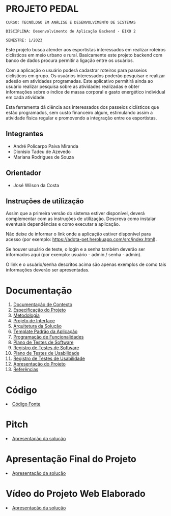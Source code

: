 # PROJETO PEDAL

`CURSO: TECNÓLOGO EM ANÁLISE E DESENVOLVIMENTO DE SISTEMAS`

`DISCIPLINA: Desenvolvimento de Aplicação Backend - EIXO 2`

`SEMESTRE: 1/2023`

Este projeto busca atender aos esportistas interessados em realizar roteiros ciclísticos em meio urbano e rural. Basicamente este projeto backend com banco de dados procura permitir a ligação entre os usuários.

Com a aplicação o usuário poderá cadastrar roteiros para passeios ciclisticos em grupo. Os usuários interessados poderão pesquisar e realizar adesão em atividades programadas. Este aplicativo permitirá ainda ao usuário realizar pesquisa sobre as atividades realizadas e obter informações sobre o índice de massa corporal e gasto energético individual em cada atividade.

Esta ferramenta dá ciência aos interessados dos passeios ciclísticos que estão programados, sem custo financeiro algum, estimulando assim a atividade física regular e promovendo a integração entre os esportistas.  


## Integrantes

* André Policarpo Paiva Miranda
* Dionisio Tadeu de Azevedo
* Mariana Rodrigues de Souza


## Orientador

* José Wilson da Costa

## Instruções de utilização

Assim que a primeira versão do sistema estiver disponível, deverá complementar com as instruções de utilização. Descreva como instalar eventuais dependências e como executar a aplicação.

Não deixe de informar o link onde a aplicação estiver disponível para acesso (por exemplo: https://adota-pet.herokuapp.com/src/index.html).

Se houver usuário de teste, o login e a senha também deverão ser informados aqui (por exemplo: usuário - admin / senha - admin).

O link e o usuário/senha descritos acima são apenas exemplos de como tais informações deverão ser apresentadas.

# Documentação

<ol>
<li><a href="docs/01-Documentação de Contexto.md"> Documentação de Contexto</a></li>
<li><a href="docs/02-Especificação do Projeto.md"> Especificação do Projeto</a></li>
<li><a href="docs/03-Metodologia.md"> Metodologia</a></li>
<li><a href="docs/04-Projeto de Interface.md"> Projeto de Interface</a></li>
<li><a href="docs/05-Arquitetura da Solução.md"> Arquitetura da Solução</a></li>
<li><a href="docs/06-Template Padrão da Aplicação.md"> Template Padrão da Aplicação</a></li>
<li><a href="docs/07-Programação de Funcionalidades.md"> Programação de Funcionalidades</a></li>
<li><a href="docs/08-Plano de Testes de Software.md"> Plano de Testes de Software</a></li>
<li><a href="docs/09-Registro de Testes de Software.md"> Registro de Testes de Software</a></li>
<li><a href="docs/10-Plano de Testes de Usabilidade.md"> Plano de Testes de Usabilidade</a></li>
<li><a href="docs/11-Registro de Testes de Usabilidade.md"> Registro de Testes de Usabilidade</a></li>
<li><a href="docs/12-Apresentação do Projeto.md"> Apresentação do Projeto</a></li>
<li><a href="docs/13-Referências.md"> Referências</a></li>
</ol>

# Código

<li><a href="src/README.md"> Código Fonte</a></li>

# Pitch

<li><a href="presentation/README.md"> Apresentação da solução</a></li>

# Apresentação Final do Projeto

<li><a href="presentation/README.md"> Apresentação da solução</a></li>

# Vídeo do Projeto Web Elaborado

<li><a href="presentation/README.md"> Apresentação da solução</a></li>


